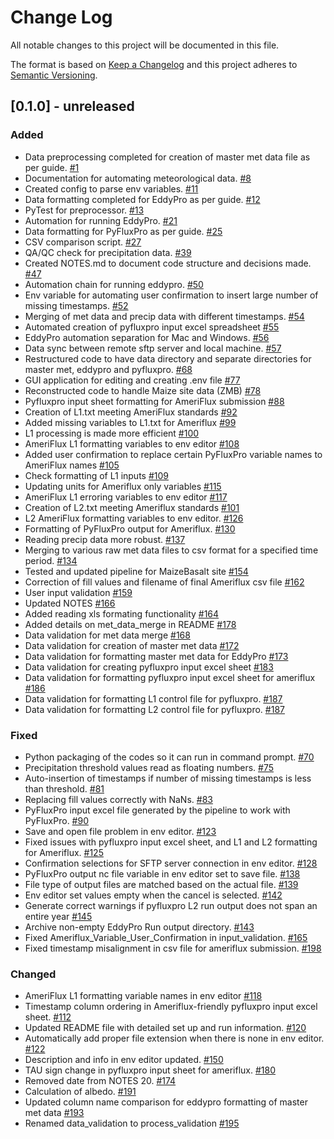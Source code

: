 # Change Log
All notable changes to this project will be documented in this file.

The format is based on [Keep a Changelog](http://keepachangelog.com/)
and this project adheres to [Semantic Versioning](http://semver.org/).

## [0.1.0] - unreleased
### Added
- Data preprocessing completed for creation of master met data file as per guide. [#1](https://github.com/ncsa/ameriflux-pipeline/issues/1)
- Documentation for automating meteorological data. [#8](https://github.com/ncsa/ameriflux-pipeline/issues/8)
- Created config to parse env variables. [#11](https://github.com/ncsa/ameriflux-pipeline/pull/11)
- Data formatting completed for EddyPro as per guide. [#12](https://github.com/ncsa/ameriflux-pipeline/issues/12)
- PyTest for preprocessor. [#13](https://github.com/ncsa/ameriflux-pipeline/issues/13)
- Automation for running EddyPro. [#21](https://github.com/ncsa/ameriflux-pipeline/issues/21)
- Data formatting for PyFluxPro as per guide. [#25](https://github.com/ncsa/ameriflux-pipeline/issues/25)
- CSV comparison script. [#27](https://github.com/ncsa/ameriflux-pipeline/issues/27)
- QA/QC check for precipitation data. [#39](https://github.com/ncsa/ameriflux-pipeline/issues/39)
- Created NOTES.md to document code structure and decisions made. [#47](https://github.com/ncsa/ameriflux-pipeline/issues/47)
- Automation chain for running eddypro. [#50](https://github.com/ncsa/ameriflux-pipeline/issues/50)
- Env variable for automating user confirmation to insert large number of missing timestamps. [#52](https://github.com/ncsa/ameriflux-pipeline/issues/52)
- Merging of met data and precip data with different timestamps. [#54](https://github.com/ncsa/ameriflux-pipeline/issues/54)
- Automated creation of pyfluxpro input excel spreadsheet [#55](https://github.com/ncsa/ameriflux-pipeline/issues/55)
- EddyPro automation separation for Mac and Windows. [#56](https://github.com/ncsa/ameriflux-pipeline/issues/56)
- Data sync between remote sftp server and local machine. [#57](https://github.com/ncsa/ameriflux-pipeline/issues/57)
- Restructured code to have data directory and separate directories for master met, eddypro and pyfluxpro. [#68](https://github.com/ncsa/ameriflux-pipeline/issues/68)
- GUI application for editing and creating .env file [#77](https://github.com/ncsa/ameriflux-pipeline/issues/77)
- Reconstructed code to handle Maize site data (ZMB) [#78](https://github.com/ncsa/ameriflux-pipeline/issues/78)
- Pyfluxpro input sheet formatting for AmeriFlux submission [#88](https://github.com/ncsa/ameriflux-pipeline/issues/88)
- Creation of L1.txt meeting AmeriFlux standards [#92](https://github.com/ncsa/ameriflux-pipeline/issues/92)
- Added missing variables to L1.txt for Ameriflux [#99](https://github.com/ncsa/ameriflux-pipeline/issues/99)
- L1 processing is made more efficient [#100](https://github.com/ncsa/ameriflux-pipeline/issues/100)
- AmeriFlux L1 formatting variables to env editor [#108](https://github.com/ncsa/ameriflux-pipeline/issues/108)
- Added user confirmation to replace certain PyFluxPro variable names to AmeriFlux names [#105](https://github.com/ncsa/ameriflux-pipeline/issues/105)
- Check formatting of L1 inputs [#109](https://github.com/ncsa/ameriflux-pipeline/issues/109)
- Updating units for Ameriflux only variables [#115](https://github.com/ncsa/ameriflux-pipeline/issues/115)
- AmeriFlux L1 erroring variables to env editor [#117](https://github.com/ncsa/ameriflux-pipeline/issues/117)
- Creation of L2.txt meeting Ameriflux standards [#101](https://github.com/ncsa/ameriflux-pipeline/issues/101)
- L2 AmeriFlux formatting variables to env editor. [#126](https://github.com/ncsa/ameriflux-pipeline/issues/126)
- Formatting of PyFluxPro output for Ameriflux. [#130](https://github.com/ncsa/ameriflux-pipeline/issues/130)
- Reading precip data more robust. [#137](https://github.com/ncsa/ameriflux-pipeline/issues/137)
- Merging to various raw met data files to csv format for a specified time period. [#134](https://github.com/ncsa/ameriflux-pipeline/issues/134)
- Tested and updated pipeline for MaizeBasalt site [#154](https://github.com/ncsa/ameriflux-pipeline/issues/154)
- Correction of fill values and filename of final Ameriflux csv file [#162](https://github.com/ncsa/ameriflux-pipeline/issues/162)
- User input validation [#159](https://github.com/ncsa/ameriflux-pipeline/issues/159)
- Updated NOTES [#166](https://github.com/ncsa/ameriflux-pipeline/issues/166)
- Added reading xls formating functionality [#164](https://github.com/ncsa/ameriflux-pipeline/issues/164)
- Added details on met_data_merge in README [#178](https://github.com/ncsa/ameriflux-pipeline/issues/178)
- Data validation for met data merge [#168](https://github.com/ncsa/ameriflux-pipeline/issues/168)
- Data validation for creation of master met data [#172](https://github.com/ncsa/ameriflux-pipeline/issues/172)
- Data validation for formatting master met data for EddyPro [#173](https://github.com/ncsa/ameriflux-pipeline/issues/173)
- Data validation for creating pyfluxpro input excel sheet [#183](https://github.com/ncsa/ameriflux-pipeline/issues/183)
- Data validation for formatting pyfluxpro input excel sheet for ameriflux [#186](https://github.com/ncsa/ameriflux-pipeline/issues/186)
- Data validation for formatting L1 control file for pyfluxpro. [#187](https://github.com/ncsa/ameriflux-pipeline/issues/187)
- Data validation for formatting L2 control file for pyfluxpro. [#187](https://github.com/ncsa/ameriflux-pipeline/issues/188)

### Fixed
- Python packaging of the codes so it can run in command prompt. [#70](https://github.com/ncsa/ameriflux-pipeline/issues/70)
- Precipitation threshold values read as floating numbers. [#75](https://github.com/ncsa/ameriflux-pipeline/issues/75)
- Auto-insertion of timestamps if number of missing timestamps is less than threshold. [#81](https://github.com/ncsa/ameriflux-pipeline/issues/81)
- Replacing fill values correctly with NaNs. [#83](https://github.com/ncsa/ameriflux-pipeline/issues/83)
- PyFluxPro input excel file generated by the pipeline to work with PyFluxPro. [#90](https://github.com/ncsa/ameriflux-pipeline/issues/90)
- Save and open file problem in env editor. [#123](https://github.com/ncsa/ameriflux-pipeline/issues/123)
- Fixed issues with pyfluxpro input excel sheet, and L1 and L2 formatting for Ameriflux. [#125](https://github.com/ncsa/ameriflux-pipeline/issues/125)
- Confirmation selections for SFTP server connection in env editor. [#128](https://github.com/ncsa/ameriflux-pipeline/issues/128)
- PyFluxPro output nc file variable in env editor set to save file. [#138](https://github.com/ncsa/ameriflux-pipeline/issues/138)
- File type of output files are matched based on the actual file. [#139](https://github.com/ncsa/ameriflux-pipeline/issues/139)
- Env editor set values empty when the cancel is selected. [#142](https://github.com/ncsa/ameriflux-pipeline/issues/142)
- Generate correct warnings if pyfluxpro L2 run output does not span an entire year [#145](https://github.com/ncsa/ameriflux-pipeline/issues/145)
- Archive non-empty EddyPro Run output directory. [#143](https://github.com/ncsa/ameriflux-pipeline/issues/143)
- Fixed Ameriflux_Variable_User_Confirmation in input_validation. [#165](https://github.com/ncsa/ameriflux-pipeline/issues/165)
- Fixed timestamp misalignment in csv file for ameriflux submission. [#198](https://github.com/ncsa/ameriflux-pipeline/issues/198)

### Changed
- AmeriFlux L1 formatting variable names in env editor [#118](https://github.com/ncsa/ameriflux-pipeline/issues/118)
- Timestamp column ordering in Ameriflux-friendly pyfluxpro input excel sheet. [#112](https://github.com/ncsa/ameriflux-pipeline/issues/112)
- Updated README file with detailed set up and run information. [#120](https://github.com/ncsa/ameriflux-pipeline/issues/120)
- Automatically add proper file extension when there is none in env editor. [#122](https://github.com/ncsa/ameriflux-pipeline/issues/122)
- Description and info in env editor updated. [#150](https://github.com/ncsa/ameriflux-pipeline/issues/150)
- TAU sign change in pyfluxpro input sheet for ameriflux. [#180](https://github.com/ncsa/ameriflux-pipeline/issues/180)
- Removed date from NOTES 20. [#174](https://github.com/ncsa/ameriflux-pipeline/issues/174)
- Calculation of albedo. [#191](https://github.com/ncsa/ameriflux-pipeline/issues/191)
- Updated column name comparison for eddypro formatting of master met data [#193](https://github.com/ncsa/ameriflux-pipeline/issues/193)
- Renamed data_validation to process_validation [#195](https://github.com/ncsa/ameriflux-pipeline/issues/195)
